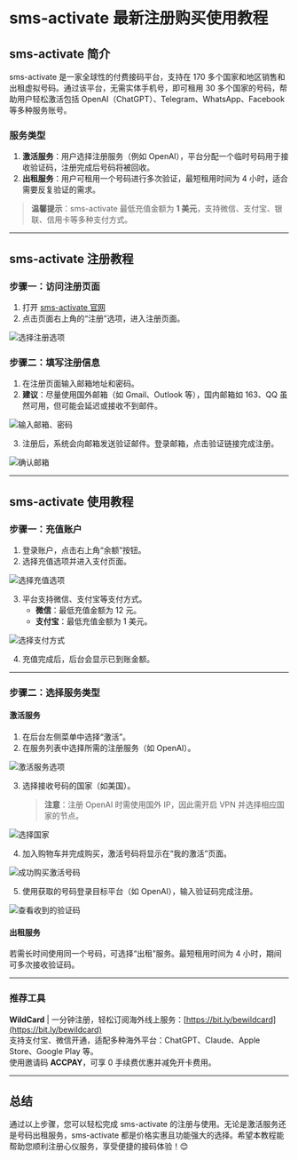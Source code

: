 # sms-activate 最新注册购买使用教程

## sms-activate 简介

sms-activate 是一家全球性的付费接码平台，支持在 170 多个国家和地区销售和出租虚拟号码。通过该平台，无需实体手机号，即可租用 30 多个国家的号码，帮助用户轻松激活包括 OpenAI（ChatGPT）、Telegram、WhatsApp、Facebook 等多种服务账号。

### 服务类型

1. **激活服务**：用户选择注册服务（例如 OpenAI），平台分配一个临时号码用于接收验证码，注册完成后号码将被回收。
2. **出租服务**：用户可租用一个号码进行多次验证，最短租用时间为 4 小时，适合需要反复验证的需求。

> **温馨提示**：sms-activate 最低充值金额为 **1 美元**，支持微信、支付宝、银联、信用卡等多种支付方式。

---

## sms-activate 注册教程

### 步骤一：访问注册页面

1. 打开 [sms-activate 官网](https://sms-activate.org/?ref=9917292)
2. 点击页面右上角的“注册”选项，进入注册页面。

![选择注册选项](https://coderschool.cn/wp-content/uploads/2023/02/sms-activate1.jpg)

### 步骤二：填写注册信息

1. 在注册页面输入邮箱地址和密码。
2. **建议**：尽量使用国外邮箱（如 Gmail、Outlook 等），国内邮箱如 163、QQ 虽然可用，但可能会延迟或接收不到邮件。

![输入邮箱、密码](https://coderschool.cn/wp-content/uploads/2023/02/sms-activate31.jpg)

3. 注册后，系统会向邮箱发送验证邮件。登录邮箱，点击验证链接完成注册。

![确认邮箱](https://coderschool.cn/wp-content/uploads/2023/02/sms-activate4.jpg)

---

## sms-activate 使用教程

### 步骤一：充值账户

1. 登录账户，点击右上角“余额”按钮。
2. 选择充值选项并进入支付页面。

![选择充值选项](https://coderschool.cn/wp-content/uploads/2023/02/sms-activate5.jpg)

3. 平台支持微信、支付宝等支付方式。
   - **微信**：最低充值金额为 12 元。
   - **支付宝**：最低充值金额为 1 美元。

![选择支付方式](https://coderschool.cn/wp-content/uploads/2023/02/sms-activate51.jpg)

4. 充值完成后，后台会显示已到账金额。

---

### 步骤二：选择服务类型

#### 激活服务

1. 在后台左侧菜单中选择“激活”。
2. 在服务列表中选择所需的注册服务（如 OpenAI）。

![激活服务选项](https://coderschool.cn/wp-content/uploads/2023/02/sms-activate70.jpg)

3. 选择接收号码的国家（如美国）。
   > **注意**：注册 OpenAI 时需使用国外 IP，因此需开启 VPN 并选择相应国家的节点。

![选择国家](https://coderschool.cn/wp-content/uploads/2023/02/sms-activate71.jpg)

4. 加入购物车并完成购买，激活号码将显示在“我的激活”页面。

![成功购买激活号码](https://coderschool.cn/wp-content/uploads/2023/02/sms-activate8.jpg)

5. 使用获取的号码登录目标平台（如 OpenAI），输入验证码完成注册。

![查看收到的验证码](https://coderschool.cn/wp-content/uploads/2023/02/sms-activate8.jpg)

#### 出租服务

若需长时间使用同一个号码，可选择“出租”服务。最短租用时间为 4 小时，期间可多次接收验证码。

---

### 推荐工具

**WildCard** | 一分钟注册，轻松订阅海外线上服务：[https://bit.ly/bewildcard](https://bit.ly/bewildcard)  
支持支付宝、微信开通，适配多种海外平台：ChatGPT、Claude、Apple Store、Google Play 等。  
使用邀请码 **ACCPAY**，可享 0 手续费优惠并减免开卡费用。

---

## 总结

通过以上步骤，您可以轻松完成 sms-activate 的注册与使用。无论是激活服务还是号码出租服务，sms-activate 都是价格实惠且功能强大的选择。希望本教程能帮助您顺利注册心仪服务，享受便捷的接码体验！😊
